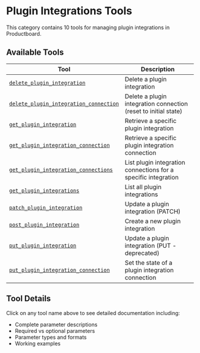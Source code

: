# Plugin Integrations Tools

This category contains 10 tools for managing plugin integrations in Productboard.

## Available Tools

| Tool | Description |
|------|-------------|
| [`delete_plugin_integration`](./delete_plugin_integration.md) | Delete a plugin integration |
| [`delete_plugin_integration_connection`](./delete_plugin_integration_connection.md) | Delete a plugin integration connection (reset to initial state) |
| [`get_plugin_integration`](./get_plugin_integration.md) | Retrieve a specific plugin integration |
| [`get_plugin_integration_connection`](./get_plugin_integration_connection.md) | Retrieve a specific plugin integration connection |
| [`get_plugin_integration_connections`](./get_plugin_integration_connections.md) | List plugin integration connections for a specific integration |
| [`get_plugin_integrations`](./get_plugin_integrations.md) | List all plugin integrations |
| [`patch_plugin_integration`](./patch_plugin_integration.md) | Update a plugin integration (PATCH) |
| [`post_plugin_integration`](./post_plugin_integration.md) | Create a new plugin integration |
| [`put_plugin_integration`](./put_plugin_integration.md) | Update a plugin integration (PUT - deprecated) |
| [`put_plugin_integration_connection`](./put_plugin_integration_connection.md) | Set the state of a plugin integration connection |

## Tool Details

Click on any tool name above to see detailed documentation including:
- Complete parameter descriptions
- Required vs optional parameters
- Parameter types and formats
- Working examples
